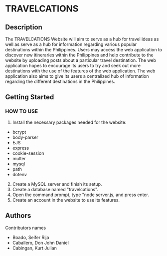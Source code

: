# TRAVELCATIONS

## Description

The TRAVELCATIONS Website will aim to serve as a hub for travel ideas as well as
serve as a hub for information regarding various popular destinations within the
Philippines. Users may access the web application to discover new itineraries within
the Philippines and help contribute to the website by uploading posts about a
particular travel destination. The web application hopes to encourage its users to try
and seek out more destinations with the use of the features of the web application.
The web application also aims to give its users a centralized hub of information
regarding the different destinations in the Philippines.

## Getting Started

### HOW TO USE

1. Install the necessary packages needed for the website:
* bcrypt
* body-parser
* EJS
* express
* cookie-session
* multer
* mysql
* path
* dotenv
2. Create a MySQL server and finish its setup.
3. Create a database named "travelcations".
4. Open the command prompt, type "node server.js, and press enter.
5. Create an account in the website to use its features.

## Authors

Contributors names

* Boado, Seifer Rija
* Caballero, Don John Daniel
* Cabingan, Kurt Julian
